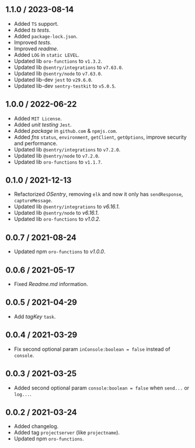 ## 1.1.0 / 2023-08-14
* Added `TS` support.
* Added _ts tests_.
* Added `package-lock.json`.
* Improved _tests_.
* Improved _readme_.
* Added `LOG` in `static LEVEL`.
* Updated lib `oro-functions` to `v1.3.2`.
* Updated lib `@sentry/integrations` to `v7.63.0`.
* Updated lib `@sentry/node` to `v7.63.0`.
* Updated lib-dev `jest` to `v29.6.0`.
* Updated lib-dev `sentry-testkit` to `v5.0.5`.

## 1.0.0 / 2022-06-22
* Added `MIT License`.
* Added _unit testing_ `Jest`.
* Added _package_ in `github.com` & `npmjs.com`.
* Added _fns_ `status`, `environment`,  `getClient`, `getOptions`, improve security and performance.
* Updated lib `@sentry/integrations` to `v7.2.0`.
* Updated lib `@sentry/node` to `v7.2.0`.
* Updated lib `oro-functions` to `v1.1.7`.

## 0.1.0 / 2021-12-13
* Refactorized _OSentry_, removing `elk` and now it only has `sendResponse`, `captureMessage`.
* Updated lib `@sentry/integrations` to _v6.16.1_.
* Updated lib `@sentry/node` to _v6.16.1_.
* Updated lib `oro-functions` to _v1.0.2_.

## 0.0.7 / 2021-08-24
* Updated npm `oro-functions` to _v1.0.0_.

## 0.0.6 / 2021-05-17
* Fixed _Readme.md_ information.

## 0.0.5 / 2021-04-29
* Add _tagKey_ `task`.

## 0.0.4 / 2021-03-29
* Fix second optional param `inConsole:boolean = false` instead of `console`.

## 0.0.3 / 2021-03-25
* Added second optional param `console:boolean = false` when `send...` or `log...`.

## 0.0.2 / 2021-03-24
* Added changelog.
* Added tag `projectserver` (like `projectname`).
* Updated npm `oro-functions`.
